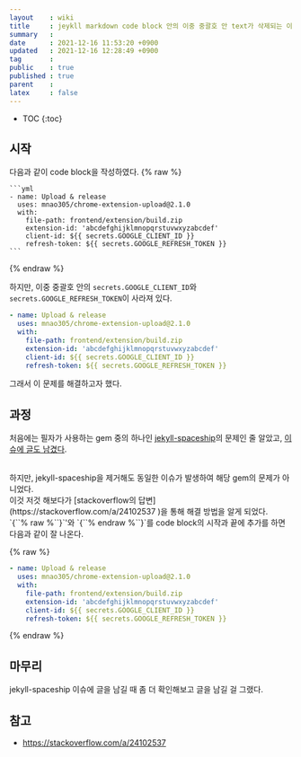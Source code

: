 ```yaml
---
layout    : wiki
title     : jeykll markdown code block 안의 이중 중괄호 안 text가 삭제되는 이슈
summary   : 
date      : 2021-12-16 11:53:20 +0900
updated   : 2021-12-16 12:28:49 +0900
tag       : 
public    : true
published : true
parent    : 
latex     : false
---
```

* TOC
{:toc}

## 시작

다음과 같이 code block을 작성하였다.
{% raw %}
~~~
```yml
- name: Upload & release
  uses: mnao305/chrome-extension-upload@2.1.0
  with:
    file-path: frontend/extension/build.zip
    extension-id: 'abcdefghijklmnopqrstuvwxyzabcdef'
    client-id: ${{ secrets.GOOGLE_CLIENT_ID }}
    refresh-token: ${{ secrets.GOOGLE_REFRESH_TOKEN }}
```
~~~
{% endraw %}

하지만, 이중 중괄호 안의 `secrets.GOOGLE_CLIENT_ID`와 `secrets.GOOGLE_REFRESH_TOKEN`이 사라져 있다.
```yml
- name: Upload & release
  uses: mnao305/chrome-extension-upload@2.1.0
  with:
    file-path: frontend/extension/build.zip
    extension-id: 'abcdefghijklmnopqrstuvwxyzabcdef'
    client-id: ${{ secrets.GOOGLE_CLIENT_ID }}
    refresh-token: ${{ secrets.GOOGLE_REFRESH_TOKEN }}
```

그래서 이 문제를 해결하고자 했다.

## 과정

처음에는 필자가 사용하는 gem 중의 하나인 [jekyll-spaceship](https://github.com/jeffreytse/jekyll-spaceship )의 문제인 줄 알았고, [이슈에 글도 남겼다](https://github.com/jeffreytse/jekyll-spaceship/issues/68 ).

<br>
하지만, jekyll-spaceship을 제거해도 동일한 이슈가 발생하여 해당 gem의 문제가 아니었다.

<br>
이것 저것 해보다가 [stackoverflow의 답변](https://stackoverflow.com/a/24102537 )을 통해 해결 방법을 알게 되었다.

<br>
`{``% raw %``}`'와 `{``% endraw %``}`를 code block의 시작과 끝에 추가를 하면 다음과 같이 잘 나온다.

{% raw %}
```yml
- name: Upload & release
  uses: mnao305/chrome-extension-upload@2.1.0
  with:
    file-path: frontend/extension/build.zip
    extension-id: 'abcdefghijklmnopqrstuvwxyzabcdef'
    client-id: ${{ secrets.GOOGLE_CLIENT_ID }}
    refresh-token: ${{ secrets.GOOGLE_REFRESH_TOKEN }}
```
{% endraw %}

## 마무리
jekyll-spaceship 이슈에 글을 남길 때 좀 더 확인해보고 글을 남길 걸 그랬다.

## 참고
- https://stackoverflow.com/a/24102537
